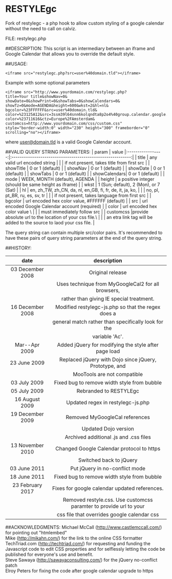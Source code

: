 # RESTYLEgc
Fork of restylegc - a php hook  to allow custom styling of a google calendar without the need to call on calviz.


FILE: restylegc.php
 
##DESCRIPTION:
 This script is an intermediary between an iframe and Google Calendar that
 allows you to override the default style.

##USAGE:
```
<iframe src="restylegc.php?src=user%40domain.tld"></iframe>
```
 
 Example with some optional parameters
 ```
 <iframe src="http://www.yourdomain.com/restylegc.php?
 title=Your title&showNav=0&
 showDate=0&showPrint=0&showTabs=0&showCalendars=0&
 showTz=0&mode=AGENDA&height=600&wkst=2&hl=nl&
 bgcolor=%23FFFFFF&src=user%40domain.tld&
 color=%23125A12&src=3ssm39l64snn6kolqndta8p2o4%40group.calendar.google.com&
 color=%23711616&ctz=Europe%2FAmsterdam&
 customcss=http://www.yourdomain.com/css/custom.css"
 style="border-width:0" width="230" height="300" frameborder="0" scrolling="no"></iframe>
 ```
 where user@domain.tld is a valid Google Calendar account.
 
##VALID QUERY STRING PARAMETERS:
|     param         |                         value
|:-----------------:|:----------------------------------------------------------:|
|   title        | any valid url encoded string |
|                |    if not present, takes title from first src                  |
|   showTitle    | 0 or 1 (default)                                                 |
|   showNav      | 0 or 1 (default)                                          |
|   showDate     | 0 or 1 (default)                                               |
|   showTabs     | 0 or 1 (default)                                                |
|   showCalendars| 0 or 1 (default)                                                  |
|   mode         | WEEK, MONTH (default), AGENDA                                            |
|   height       | a positive integer (should be same height as iframe)                     |
|   wkst         | 1 (Sun; default), 2 (Mon), or 7 (Sat)                                    |
|   hl           | en, zh_TW, zh_CN, da, nl, en_GB, fi, fr, de, it, ja, ko,                        |
|                |   no, pl, pt_BR, ru, es, sv, tr                                          |
|                |   if not present, takes language from first src                             |
|   bgcolor      | url encoded hex color value, #FFFFFF (default)                                |
|   src          | url encoded Google Calendar account (required)                        |
|   color        | url encoded hex color value      \                                         |
|                | must immediately follow src                                   |
|   customcss    |provide absolute url to the location of your css file.\                |
|                |  an etra link tag will be added to the source to laod your css file. |
                                                                                     
   The query string can contain multiple src/color pairs.  It's recommended
   to have these pairs of query string parameters at the end of the query
   string.


##HISTORY:

|    date           |              description                            |
|:-----------------:|:---------------------------------------------------:
|  03 December 2008 | Original release
|                   |  Uses technique from MyGoogleCal2 for all browsers,
|                   |  rather than giving IE special treatment.
|  16 December 2008 | Modified restylegc-js.php so that the regex does a
|                   |  general match rather than specifically look for the
|                   |  variable 'Ac'.
|  Mar--Apr    2009 | Added jQuery for modifying the style after page load
|  23 June     2009 | Replaced jQuery with Dojo since jQuery, Prototype, and
|                   |  MooTools are not compatible
|  03 July     2009 | Fixed bug to remove width style from bubble
|  05 July     2009 | Rebranded to RESTYLEgc
|  16 August   2009 | Updated regex in restylegc-js.php
|  19 December 2009 | Removed MyGoogleCal references
|                   |  Updated Dojo version
|                   | Archived additional .js and .css files
|  13 November 2010 | Changed Google Calendar protocol to https
|                   |  Switched back to jQuery
|  03 June     2011 | Put jQuery in no-conflict mode
|  18 June     2011 | Fixed bug to remove width style from bubble
|  23 February 2017 | Fixes for google calendar updated references.
|                   |  Removed restyle.css. Use customcss paramter to provide url to your
|                   |  css file that overrides google calendar css
 
##ACKNOWLEDGMENTS:
  Michael McCall (http://www.castlemccall.com/) for pointing out "htmlembed"</br>
  Mike (http://mikahn.com/) for the link to the online CSS formatter</br>
  TechTriad.com (http://techtriad.com/) for requesting and funding the
      Javascript code to edit CSS properties and for selflessly letting the
      code be published for everyone's use and benefit.</br>
  Steve Sawaya (http://sawayaconsulting.com/) for the jQuery no-conflict patch </br>
  Elroy Peters for fixing the code after google calendar upgrade to https</br>
 
